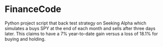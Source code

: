 # FinanceCode
Python project script that back test strategy on Seeking Alpha which simulates a buys SPY at the end of each month and sells after three days later. This claims to have a 7% year-to-date gain versus a loss of 18.1% for buying and holding.
